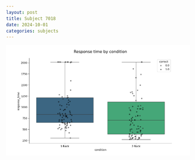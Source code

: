 ```yaml
---
layout: post
title: Subject 7018
date: 2024-10-01
categories: subjects
---
```


![](data/7018/run-1/7018_ATS_rt.png)
